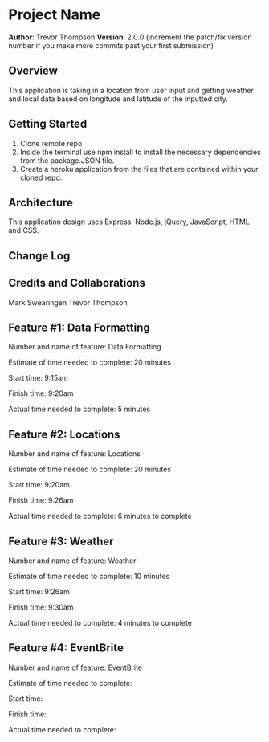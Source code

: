 # Project Name

**Author**: Trevor Thompson
**Version**: 2.0.0 (increment the patch/fix version number if you make more commits past your first submission)

## Overview

This application is taking in a location from user input and getting weather and local data based on longitude and latitude of the inputted city.

## Getting Started

1. Clone remote repo
2. Inside the terminal use npm install to install the necessary dependencies from the package.JSON file.
3. Create a heroku application from the files that are contained within your cloned repo.

## Architecture

This application design uses Express, Node.js, jQuery, JavaScript, HTML and CSS.

## Change Log



## Credits and Collaborations
  Mark Swearingen
  Trevor Thompson

## Feature #1: Data Formatting

Number and name of feature: Data Formatting

Estimate of time needed to complete: 20 minutes

Start time: 9:15am

Finish time: 9:20am

Actual time needed to complete: 5 minutes

## Feature #2: Locations

Number and name of feature: Locations

Estimate of time needed to complete: 20 minutes

Start time: 9:20am

Finish time: 9:26am

Actual time needed to complete: 6 minutes to complete

## Feature #3: Weather

Number and name of feature: Weather

Estimate of time needed to complete: 10 minutes

Start time: 9:26am

Finish time: 9:30am

Actual time needed to complete: 4 minutes to complete

## Feature #4: EventBrite

Number and name of feature: EventBrite

Estimate of time needed to complete: 

Start time: 

Finish time: 

Actual time needed to complete: 
